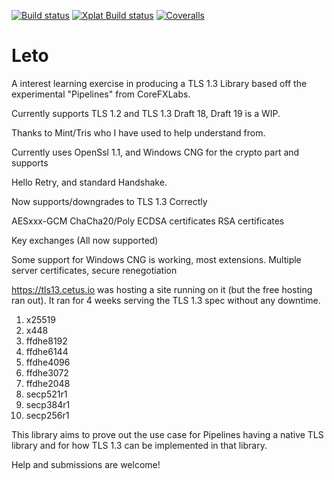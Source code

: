 ﻿[![Build status](https://ci.appveyor.com/api/projects/status/rvpu3vfrwdbm3vgg/branch/master?svg=true)](https://ci.appveyor.com/project/Drawaes/leto)
[![Xplat Build status](https://travis-ci.org/Drawaes/Leto.svg?branch=master)](https://travis-ci.org/Drawaes/Leto)
[![Coveralls](https://img.shields.io/coveralls/Drawaes/Leto.svg)](https://coveralls.io/github/Drawaes/Leto?branch=master)

# Leto
A interest learning exercise in producing a TLS 1.3 Library based off the experimental "Pipelines" from CoreFXLabs.

Currently supports TLS 1.2 and TLS 1.3 Draft 18, Draft 19 is a WIP.

Thanks to Mint/Tris who I have used to help understand from.

Currently uses OpenSsl 1.1, and Windows CNG for the crypto part and supports

Hello Retry, and standard Handshake. 

Now supports/downgrades to TLS 1.3 Correctly

AESxxx-GCM
ChaCha20/Poly
ECDSA certificates
RSA certificates

Key exchanges (All now supported)

Some support for Windows CNG is working, most extensions. Multiple server certificates, secure renegotiation

https://tls13.cetus.io was hosting a site running on it (but the free hosting ran out). It ran for 4 weeks serving the TLS 1.3 spec without any downtime.

1. x25519
2. x448
3. ffdhe8192
4. ffdhe6144
5. ffdhe4096
6. ffdhe3072
7. ffdhe2048
8. secp521r1
9. secp384r1
10. secp256r1

This library aims to prove out the use case for Pipelines having a native TLS library and for how TLS 1.3 can be implemented in that library.

Help and submissions are welcome!
